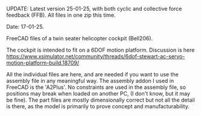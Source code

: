 UPDATE:
Latest version 25-01-25, with both cyclic and collective force feedback (FFB).
All files in one zip this time.


Date: 17-01-25.

FreeCAD files of a twin seater helicopter cockpit (Bell206).

The cockpit is intended to fit on a 6DOF motion platform.
Discussion is here https://www.xsimulator.net/community/threads/6dof-stewart-ac-servo-motion-platform-build.18709/

All the individual files are here, and are needed if you want to use the assembly file in any meaningful way.
The assembly addon I used in FreeCAD is the 'A2Plus'.
No constraints are used in the assembly file, so positions may break when loaded on another PC, (I don't know, but it may be fine).
The part files are mostly dimensionally correct but not all the detail is there, as the model is primarily to prove concept and manufacturability.
